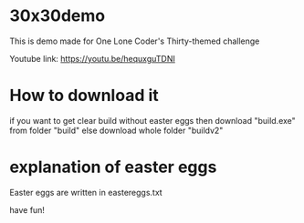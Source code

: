# 30x30demo
This is demo made for One Lone Coder's Thirty-themed challenge

Youtube link: https://youtu.be/hequxguTDNI

# How to download it
if you want to get clear build without easter eggs then download "build.exe" from folder "build"
else download whole folder "buildv2"

# explanation of easter eggs
Easter eggs are written in eastereggs.txt

have fun!
